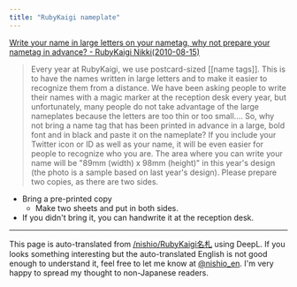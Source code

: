 ```yaml
---
title: "RubyKaigi nameplate"
---
```


[Write your name in large letters on your nametag, why not prepare your nametag in advance? - RubyKaigi Nikki(2010-08-15)](https://rubykaigi.tdiary.net/20100815.html)
> Every year at RubyKaigi, we use postcard-sized [[name tags]]. This is to have the names written in large letters and to make it easier to recognize them from a distance.
> We have been asking people to write their names with a magic marker at the reception desk every year, but unfortunately, many people do not take advantage of the large nameplates because the letters are too thin or too small.... So, why not bring a name tag that has been printed in advance in a large, bold font and in black and paste it on the nameplate? If you include your Twitter icon or ID as well as your name, it will be even easier for people to recognize who you are.
> The area where you can write your name will be "89mm (width) x 98mm (height)" in this year's design (the photo is a sample based on last year's design). Please prepare two copies, as there are two sides.
- Bring a pre-printed copy
    - Make two sheets and put in both sides.
- If you didn't bring it, you can handwrite it at the reception desk.

---
This page is auto-translated from [/nishio/RubyKaigi名札](https://scrapbox.io/nishio/RubyKaigi名札) using DeepL. If you looks something interesting but the auto-translated English is not good enough to understand it, feel free to let me know at [@nishio_en](https://twitter.com/nishio_en). I'm very happy to spread my thought to non-Japanese readers.